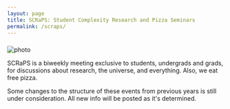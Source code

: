 ```yaml
---
layout: page
title: SCRaPS: Student Complexity Research and Pizza Seminars
permalink: /scraps/
---
```

###
![photo](https://pbs.twimg.com/profile_banners/1931116441/1503791348/1500x500)

SCRaPS is a biweekly meeting exclusive to students, undergrads and grads, for discussions about research, the universe, and everything. Also, we eat free pizza.

Some changes to the structure of these events from previous years is still under consideration. All new info will be posted as it's determined.

